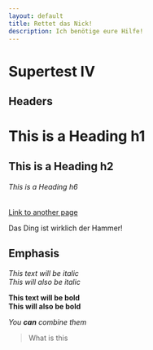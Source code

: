 ```yaml
---
layout: default
title: Rettet das Nick!
description: Ich benötige eure Hilfe!
---
```


# Supertest IV

## Headers

# This is a Heading h1
## This is a Heading h2
###### This is a Heading h6

[Link to another page](./pages/first.html)

Das Ding ist wirklich der Hammer!

## Emphasis

*This text will be italic*  
_This will also be italic_

**This text will be bold**  
__This will also be bold__

_You **can** combine them_

> What is this
